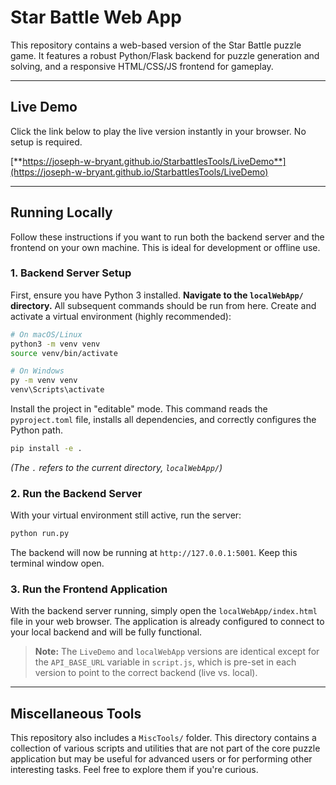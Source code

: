 # Star Battle Web App

This repository contains a web-based version of the Star Battle puzzle game. It features a robust Python/Flask backend for puzzle generation and solving, and a responsive HTML/CSS/JS frontend for gameplay.

---

## Live Demo

Click the link below to play the live version instantly in your browser. No setup is required.

[**https://joseph-w-bryant.github.io/StarbattlesTools/LiveDemo**](https://joseph-w-bryant.github.io/StarbattlesTools/LiveDemo)

---

## Running Locally

Follow these instructions if you want to run both the backend server and the frontend on your own machine. This is ideal for development or offline use.

### 1. Backend Server Setup
First, ensure you have Python 3 installed.
**Navigate to the `localWebApp/` directory.** All subsequent commands should be run from here.
Create and activate a virtual environment (highly recommended):
```bash
# On macOS/Linux
python3 -m venv venv
source venv/bin/activate

# On Windows
py -m venv venv
venv\Scripts\activate
```

Install the project in "editable" mode. This command reads the `pyproject.toml` file, installs all dependencies, and correctly configures the Python path.
```bash
pip install -e .
```
*(The `.` refers to the current directory, `localWebApp/`)*

### 2. Run the Backend Server

With your virtual environment still active, run the server:
```bash
python run.py
```
The backend will now be running at `http://127.0.0.1:5001`. Keep this terminal window open.

### 3. Run the Frontend Application

With the backend server running, simply open the `localWebApp/index.html` file in your web browser. The application is already configured to connect to your local backend and will be fully functional.

> **Note:** The `LiveDemo` and `localWebApp` versions are identical except for the `API_BASE_URL` variable in `script.js`, which is pre-set in each version to point to the correct backend (live vs. local).

---

## Miscellaneous Tools

This repository also includes a `MiscTools/` folder. This directory contains a collection of various scripts and utilities that are not part of the core puzzle application but may be useful for advanced users or for performing other interesting tasks. Feel free to explore them if you're curious.
